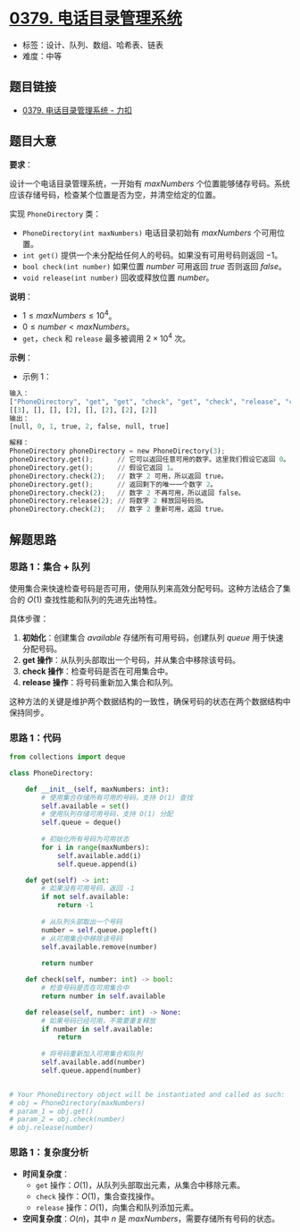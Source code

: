 # [0379. 电话目录管理系统](https://leetcode.cn/problems/design-phone-directory/)

- 标签：设计、队列、数组、哈希表、链表
- 难度：中等

## 题目链接

- [0379. 电话目录管理系统 - 力扣](https://leetcode.cn/problems/design-phone-directory/)

## 题目大意

**要求**：

设计一个电话目录管理系统，一开始有 $maxNumbers$ 个位置能够储存号码。系统应该存储号码，检查某个位置是否为空，并清空给定的位置。

实现 `PhoneDirectory` 类：

- `PhoneDirectory(int maxNumbers)` 电话目录初始有 $maxNumbers$ 个可用位置。
- `int get()` 提供一个未分配给任何人的号码。如果没有可用号码则返回 $-1$。
- `bool check(int number)` 如果位置 $number$ 可用返回 $true$ 否则返回 $false$。
- `void release(int number)` 回收或释放位置 $number$。

**说明**：

- $1 \le maxNumbers \le 10^{4}$。
- $0 \le number \lt maxNumbers$。
- `get`，`check` 和 `release` 最多被调用 $2 \times 10^{4}$ 次。

**示例**：

- 示例 1：

```python
输入：
["PhoneDirectory", "get", "get", "check", "get", "check", "release", "check"]
[[3], [], [], [2], [], [2], [2], [2]]
输出：
[null, 0, 1, true, 2, false, null, true]

解释：
PhoneDirectory phoneDirectory = new PhoneDirectory(3);
phoneDirectory.get();      // 它可以返回任意可用的数字。这里我们假设它返回 0。
phoneDirectory.get();      // 假设它返回 1。
phoneDirectory.check(2);   // 数字 2 可用，所以返回 true。
phoneDirectory.get();      // 返回剩下的唯一一个数字 2。
phoneDirectory.check(2);   // 数字 2 不再可用，所以返回 false。
phoneDirectory.release(2); // 将数字 2 释放回号码池。
phoneDirectory.check(2);   // 数字 2 重新可用，返回 true。
```

## 解题思路

### 思路 1：集合 + 队列

使用集合来快速检查号码是否可用，使用队列来高效分配号码。这种方法结合了集合的 $O(1)$ 查找性能和队列的先进先出特性。

具体步骤：

1. **初始化**：创建集合 $available$ 存储所有可用号码，创建队列 $queue$ 用于快速分配号码。
2. **get 操作**：从队列头部取出一个号码，并从集合中移除该号码。
3. **check 操作**：检查号码是否在可用集合中。
4. **release 操作**：将号码重新加入集合和队列。

这种方法的关键是维护两个数据结构的一致性，确保号码的状态在两个数据结构中保持同步。

### 思路 1：代码

```python
from collections import deque

class PhoneDirectory:

    def __init__(self, maxNumbers: int):
        # 使用集合存储所有可用的号码，支持 O(1) 查找
        self.available = set()
        # 使用队列存储可用号码，支持 O(1) 分配
        self.queue = deque()
        
        # 初始化所有号码为可用状态
        for i in range(maxNumbers):
            self.available.add(i)
            self.queue.append(i)

    def get(self) -> int:
        # 如果没有可用号码，返回 -1
        if not self.available:
            return -1
        
        # 从队列头部取出一个号码
        number = self.queue.popleft()
        # 从可用集合中移除该号码
        self.available.remove(number)
        
        return number

    def check(self, number: int) -> bool:
        # 检查号码是否在可用集合中
        return number in self.available

    def release(self, number: int) -> None:
        # 如果号码已经可用，不需要重复释放
        if number in self.available:
            return
        
        # 将号码重新加入可用集合和队列
        self.available.add(number)
        self.queue.append(number)


# Your PhoneDirectory object will be instantiated and called as such:
# obj = PhoneDirectory(maxNumbers)
# param_1 = obj.get()
# param_2 = obj.check(number)
# obj.release(number)
```

### 思路 1：复杂度分析

- **时间复杂度**：
  - `get` 操作：$O(1)$，从队列头部取出元素，从集合中移除元素。
  - `check` 操作：$O(1)$，集合查找操作。
  - `release` 操作：$O(1)$，向集合和队列添加元素。
- **空间复杂度**：$O(n)$，其中 $n$ 是 $maxNumbers$，需要存储所有号码的状态。
